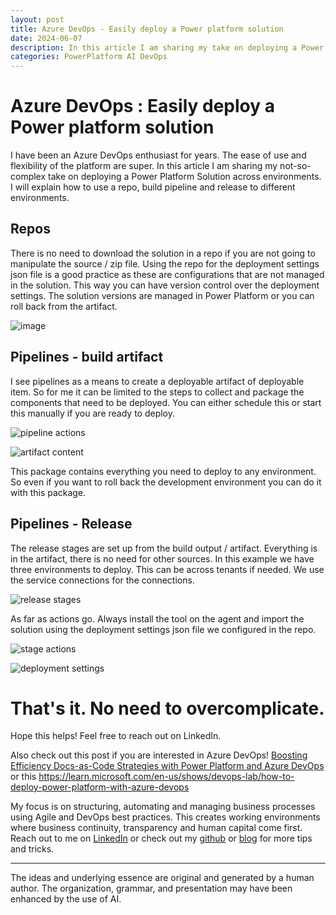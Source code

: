 ```yaml
---
layout: post
title: Azure DevOps - Easily deploy a Power platform solution
date: 2024-06-07
description: In this article I am sharing my take on deploying a Power Platform Solution across environments. How to use a repo, build pipeline(s) and release to different environments.
categories: PowerPlatform AI DevOps
---
```


# Azure DevOps : Easily deploy a Power platform solution

I have been an Azure DevOps enthusiast for years. The ease of use and flexibility of the platform are super. In this article I am sharing my not-so-complex take on deploying a Power Platform Solution across environments.
I will explain how to use a repo, build pipeline and release to different environments.

## Repos
There is no need to download the solution in a repo if you are not going to manipulate the source / zip file. Using the repo for the deployment settings json file is a good practice as these are configurations that are not managed in the solution. This way you can have version control over the deployment settings. The solution versions are managed in Power Platform or you can roll back from the artifact. 

![image](https://github.com/dva81/dva81.github.io/assets/65031840/9ed4499a-b617-44de-9df4-0c93aeb1bd00)

## Pipelines  - build artifact
I see pipelines as a means to create a deployable artifact of deployable item. So for me it can be limited to the steps to collect and package the components that need to be deployed. You can either schedule this or start this manually if you are ready to deploy.

![pipeline actions](https://github.com/dva81/dva81.github.io/assets/65031840/674d2575-bf4e-4d2b-8230-dc44428dd29c)

![artifact content](https://github.com/dva81/dva81.github.io/assets/65031840/8502521d-d641-4a56-b9ea-ff25f860f638)

This package contains everything you need to deploy to any environment. So even if you want to roll back the development environment you can do it with this package.
 
## Pipelines  - Release 
The release stages are set up from the build output / artifact. Everything is in the artifact, there is no need for other sources. In this example we have three environments to deploy. This can be across tenants if needed. We use the service connections for the connections. 

![release stages](https://github.com/dva81/dva81.github.io/assets/65031840/96a44216-f9fd-4ec3-8ab2-7828c6861566)

As far as actions go. Always install the tool on the agent and import the solution using the deployment settings json file we configured in the repo.

![stage actions](https://github.com/dva81/dva81.github.io/assets/65031840/9ef2c0b1-f4e7-4589-bc81-546229476b69)

![deployment settings](https://github.com/dva81/dva81.github.io/assets/65031840/0f5fb92b-1154-436f-8821-8336a7ca3347)

# That's it. No need to overcomplicate.

Hope this helps! Feel free to reach out on LinkedIn. 

Also check out this post if you are interested in Azure DevOps! [Boosting Efficiency Docs-as-Code Strategies with Power Platform and Azure DevOps](https://www.dennisvanaelst.net/blog/2023/Docs-as-Code/) or this https://learn.microsoft.com/en-us/shows/devops-lab/how-to-deploy-power-platform-with-azure-devops

My focus is on structuring, automating and managing business processes using Agile and DevOps best practices. This creates working environments where business continuity, transparency and human capital come first. Reach out to me on [LinkedIn](https://www.linkedin.com/in/dennisvanaelst) or check out my [github](https://github.com/dva81) or [blog](https://www.dennisvanaelst.net/) for more tips and tricks.

----
The ideas and underlying essence are original and generated by a human author. The organization, grammar, and presentation may have been enhanced by the use of AI.

